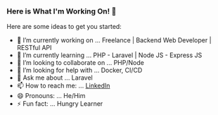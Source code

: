 ### Here is What I'm Working On! 👋

Here are some ideas to get you started:

- 🔭 I’m currently working on ... Freelance | Backend Web Developer | RESTful API
- 🌱 I’m currently learning ... PHP - Laravel | Node JS - Express JS
- 👯 I’m looking to collaborate on ... PHP/Node
- 🤔 I’m looking for help with ... Docker, CI/CD
- 💬 Ask me about ... Laravel
- 📫 How to reach me: ... [LinkedIn](https://www.linkedin.com/in/adityabrillian/)
- 😄 Pronouns: ... He/Him
- ⚡ Fun fact: ... Hungry Learner

